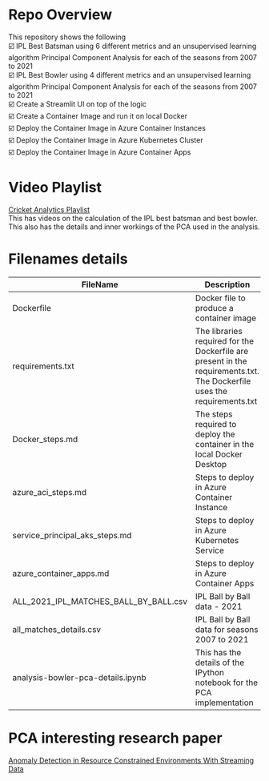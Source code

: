 # Repo Overview         
This repository shows the following            
☑️ IPL Best Batsman using 6 different metrics and an unsupervised learning algorithm Principal Component Analysis for each of the seasons from 2007 to 2021             
☑️ IPL Best Bowler using 4 different metrics and an unsupervised learning algorithm Principal Component Analysis for each of the seasons from 2007 to 2021                
☑️ Create a Streamlit UI on top of the logic            
☑️ Create a Container Image and run it on local Docker            
☑️ Deploy the Container Image in Azure Container Instances         
☑️ Deploy the Container Image in Azure Kubernetes Cluster           
☑️ Deploy the Container Image in Azure Container Apps            

#  Video Playlist       
[Cricket Analytics Playlist](https://www.youtube.com/playlist?list=PL3mYo8cDslVW4ZGXujokM9S_iXMAXb0hE)              
This has videos on the calculation of the IPL best batsman and best bowler. This also has the details and inner workings of the PCA used in the analysis.           

# Filenames details      
|  FileName  |  Description |
|---|---|
|  Dockerfile | Docker file to produce a container image   |
|  requirements.txt | The libraries required for the Dockerfile are present in the requirements.txt. The Dockerfile uses the requirements.txt   |
|  Docker_steps.md | The steps required to deploy the container in the local Docker Desktop   |
|  azure_aci_steps.md | Steps to deploy in Azure Container Instance  |
|  service_principal_aks_steps.md | Steps to deploy in Azure Kubernetes Service  |
|  azure_container_apps.md | Steps to deploy in Azure Container Apps  |
|  ALL_2021_IPL_MATCHES_BALL_BY_BALL.csv | IPL Ball by Ball data - 2021  |
|  all_matches_details.csv | IPL Ball by Ball data for seasons 2007 to 2021  |
|  analysis-bowler-pca-details.ipynb | This has the details of the IPython notebook for the PCA implementation  |

# PCA interesting research paper     
[Anomaly Detection in Resource Constrained Environments With Streaming Data](https://www.amii.ca/latest-from-amii/anomaly-detection-resource-constrained-environments-streaming-data/)